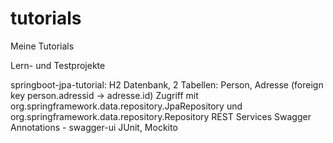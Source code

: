 # tutorials
Meine Tutorials

Lern- und Testprojekte

springboot-jpa-tutorial:
H2 Datenbank, 2 Tabellen: Person, Adresse (foreign key person.adressid -> adresse.id)
Zugriff mit org.springframework.data.repository.JpaRepository und org.springframework.data.repository.Repository
REST Services
Swagger Annotations - swagger-ui
JUnit, Mockito
